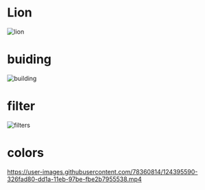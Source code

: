# Lion
![lion](https://user-images.githubusercontent.com/78360814/123545829-560d8380-d76f-11eb-8cc1-42afc25fa687.PNG)
# buiding
![building](https://user-images.githubusercontent.com/78360814/123545834-586fdd80-d76f-11eb-8714-95981fdd4472.PNG)
# filter
![filters](https://user-images.githubusercontent.com/78360814/123545933-e055e780-d76f-11eb-8cba-f63b7e0040b7.PNG)
# colors
https://user-images.githubusercontent.com/78360814/124395590-326fad80-dd1a-11eb-97be-fbe2b7955538.mp4

